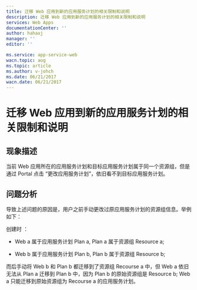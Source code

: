 ```yaml
---
title: 迁移 Web 应用到新的应用服务计划的相关限制和说明
description: 迁移 Web 应用到新的应用服务计划的相关限制和说明
services: Web Apps
documentationCenter: ''
author: hahaxj
manager: ''
editor: ''

ms.service: app-service-web
wacn.topic: aog
ms.topic: article
ms.author: v-johch
ms.date: 06/21/2017
wacn.date: 06/21/2017
---
```


# 迁移 Web 应用到新的应用服务计划的相关限制和说明

## 现象描述

当前 Web 应用所在的应用服务计划和目标应用服务计划属于同一个资源组，但是通过 Portal 点击 “更改应用服务计划”，依旧看不到目标应用服务计划。

## 问题分析

导致上述问题的原因是，用户之前手动更改过原应用服务计划的资源组信息。举例如下：

创建时 ：

- Web a 属于应用服务计划 Plan a, Plan a 属于资源组 Resource a;

- Web b 属于应用服务计划 Plan b, Plan b 属于资源组 Resource b;

而后手动将 Web b 和 Plan b 都迁移到了资源组 Recourse a 中，但 Web a 依旧无法从 Plan a 迁移到 Plan b 中，因为 Plan b 的原始资源组是 Resource b; Web a 只能迁移到原始资源组为 Recourse a 的应用服务计划。